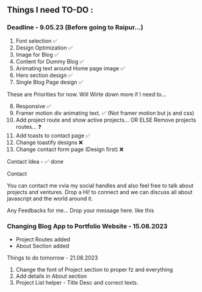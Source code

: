 ## Things I need TO-DO : 

### Deadline - 9.05.23 (Before going to Raipur...)

1. Font selection ✅
2. Design Optimization ✅
3. Image for Blog ✅
4. Content for Dummy Blog ✅
5. Animating text around Home page image ✅
6. Hero section design ✅
7. Single Blog Page design ✅


These are Priorities for now. Will Wirte down more if I need to...

8. Responsive ✅
9. Framer motion div animating text. ✅ (Not framer motion but js and css)
10. Add project route and show active projects... OR ELSE Remove projects routes... ❓
11. Add toasts to contact page ✅
12. Change toastify designs ❌
13. Change contact form page (Design first) ❌

Contact Idea - ✅ done

Contact

You can contact me vvia my social handles and also feel free to talk about projects and ventures. Drop a Hi! to connect and we can discuss all about javascript and the world around it.

Any Feedbacks for me... Drop your message here. like this

### Changing Blog App to Portfolio Website - 15.08.2023

- Project Routes added
- About Section added
  

Things to do tomorrow - 21.08.2023

1. Change the font of Project section to proper fz and everything
2. Add details in About section
3. Project List helper - Title Desc and correct texts. 